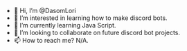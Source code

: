 - 👋 Hi, I’m @DasomLori
- 👀 I’m interested in learning how to make discord bots.
- 🌱 I’m currently learning Java Script.
- 💞️ I’m looking to collaborate on future discord bot projects.
- 📫 How to reach me? N/A.

<!---
DasomLori/DasomLori is a ✨ special ✨ repository because its `README.md` (this file) appears on your GitHub profile.
You can click the Preview link to take a look at your changes.
--->
